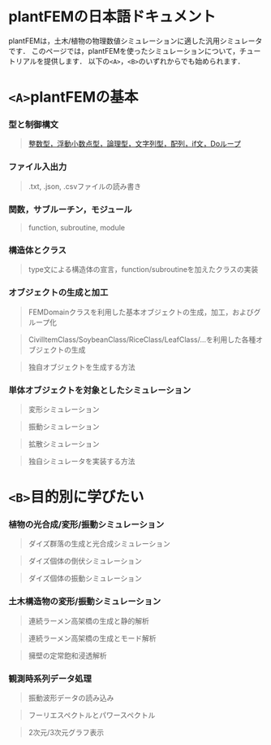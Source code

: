 # plantFEMの日本語ドキュメント

plantFEMは，土木/植物の物理数値シミュレーションに適した汎用シミュレータです．
このページでは，plantFEMを使ったシミュレーションについて，チュートリアルを提供します．
以下の```<A>```，```<B>```のいずれからでも始められます．



# ```<A>```plantFEMの基本

### 型と制御構文

> [整数型，浮動小数点型，論理型，文字列型，配列，if文，Doループ](A_1_0.md)

### ファイル入出力

> .txt, .json, .csvファイルの読み書き 

### 関数，サブルーチン，モジュール

> function, subroutine, module

### 構造体とクラス

> type文による構造体の宣言，function/subroutineを加えたクラスの実装

### オブジェクトの生成と加工

> FEMDomainクラスを利用した基本オブジェクトの生成，加工，およびグループ化

> CivilItemClass/SoybeanClass/RiceClass/LeafClass/...を利用した各種オブジェクトの生成

> 独自オブジェクトを生成する方法

### 単体オブジェクトを対象としたシミュレーション

> 変形シミュレーション

> 振動シミュレーション

> 拡散シミュレーション

> 独自シミュレータを実装する方法





# ```<B>```目的別に学びたい


### 植物の光合成/変形/振動シミュレーション

> ダイズ群落の生成と光合成シミュレーション

> ダイズ個体の倒伏シミュレーション

> ダイズ個体の振動シミュレーション

### 土木構造物の変形/振動シミュレーション


> 連続ラーメン高架橋の生成と静的解析

> 連続ラーメン高架橋の生成とモード解析

> 擁壁の定常飽和浸透解析

### 観測時系列データ処理

> 振動波形データの読み込み

> フーリエスペクトルとパワースペクトル

> 2次元/3次元グラフ表示

